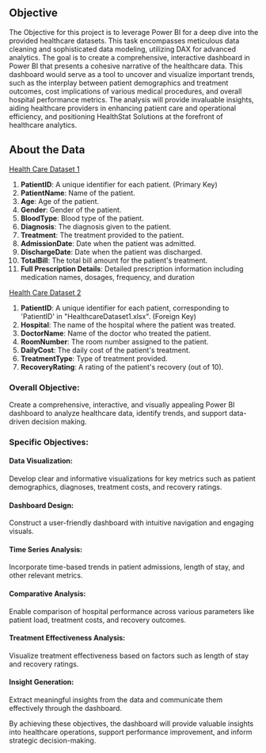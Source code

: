 <H2>Objective</H2>

The Objective for this project is to leverage Power BI for a deep dive into the provided healthcare datasets. This task encompasses meticulous data cleaning and sophisticated data modeling,
utilizing DAX for advanced analytics. The goal is to create a comprehensive, interactive dashboard in Power BI that presents a cohesive narrative of the healthcare data. This dashboard would
serve as a tool to uncover and visualize important trends, such as the interplay between patient demographics and treatment outcomes, cost implications of various medical procedures, and overall
hospital performance metrics. The analysis will provide invaluable insights, aiding healthcare providers in enhancing patient care and operational efficiency, and positioning HealthStat
Solutions at the forefront of healthcare analytics.

<h2>About the Data</h2>

<a href = "https://view.officeapps.live.com/op/view.aspx?src=https%3A%2F%2Ffile.notion.so%2Ff%2Ff%2Fd1e1bc70-9ede-4c69-84fd-42c5605803a0%2Ff612ea2d-d0ea-4f03-9d9e-056baa3a6658%2FHealthcareDataset1.xlsx%3Ftable%3Dblock%26id%3Dbb025d31-0e9c-4e08-931a-8df1a7e7e201%26spaceId%3Dd1e1bc70-9ede-4c69-84fd-42c5605803a0%26expirationTimestamp%3D1723874400000%26signature%3DRWgauwtI1ehCwbPIQqxQcdAyA6ocC-2eVbR4oWfnDPo%26downloadName%3DHealthcareDataset1.xlsx&wdOrigin=BROWSELINK">Health Care Dataset 1</a>

1. **PatientID**: A unique identifier for each patient. (Primary Key)
2. **PatientName**: Name of the patient.
3. **Age**: Age of the patient.
4. **Gender**: Gender of the patient.
5. **BloodType**: Blood type of the patient.
6. **Diagnosis**: The diagnosis given to the patient.
7. **Treatment**: The treatment provided to the patient.
8. **AdmissionDate**: Date when the patient was admitted.
9. **DischargeDate**: Date when the patient was discharged.
10. **TotalBill**: The total bill amount for the patient's treatment.
11. **Full Prescription Details**: Detailed prescription information including medication names, dosages, frequency, and duration

<a href = "https://view.officeapps.live.com/op/view.aspx?src=https%3A%2F%2Ffile.notion.so%2Ff%2Ff%2Fd1e1bc70-9ede-4c69-84fd-42c5605803a0%2F78856dc5-afc4-4b4d-a42d-f75a0affd3d7%2FHealthcareDataset2.xlsx%3Ftable%3Dblock%26id%3D73ff38d8-63e6-4408-9271-876fdc8b54e1%26spaceId%3Dd1e1bc70-9ede-4c69-84fd-42c5605803a0%26expirationTimestamp%3D1723874400000%26signature%3DIzQksbLcem9EMhFBsoOxzhwfkZdzdgOjktnHdpnoLIs%26downloadName%3DHealthcareDataset2.xlsx&wdOrigin=BROWSELINK">Health Care Dataset 2</a>

1. **PatientID**: A unique identifier for each patient, corresponding to 'PatientID' in "HealthcareDataset1.xlsx". (Foreign Key)
2. **Hospital**: The name of the hospital where the patient was treated.
3. **DoctorName**: Name of the doctor who treated the patient.
4. **RoomNumber**: The room number assigned to the patient.
5. **DailyCost**: The daily cost of the patient's treatment.
6. **TreatmentType**: Type of treatment provided.
7. **RecoveryRating**: A rating of the patient's recovery (out of 10).

<h3>Overall Objective:</h3>
Create a comprehensive, interactive, and visually appealing Power BI dashboard to analyze healthcare data, identify trends, and support data-driven decision making.

<h3>Specific Objectives:</h3>
<h4>Data Visualization:</h4> Develop clear and informative visualizations for key metrics such as patient demographics, diagnoses, treatment costs, and recovery ratings.
<h4>Dashboard Design:</h4> Construct a user-friendly dashboard with intuitive navigation and engaging visuals.
<H4>Time Series Analysis:</H4> Incorporate time-based trends in patient admissions, length of stay, and other relevant metrics.
<h4>Comparative Analysis:</h4> Enable comparison of hospital performance across various parameters like patient load, treatment costs, and recovery outcomes.
<h4>Treatment Effectiveness Analysis:</h4> Visualize treatment effectiveness based on factors such as length of stay and recovery ratings.
<h4>Insight Generation:</h4> Extract meaningful insights from the data and communicate them effectively through the dashboard.
<p>By achieving these objectives, the dashboard will provide valuable insights into healthcare operations, support performance improvement, and inform strategic decision-making.</p>
